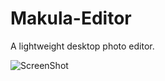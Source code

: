 # Makula-Editor
A lightweight desktop photo editor.


![ScreenShot](https://raw.github.com/I3iGM0/Makula-Editor/blob/master/Screenshots/Screenshot%20(3).png)
